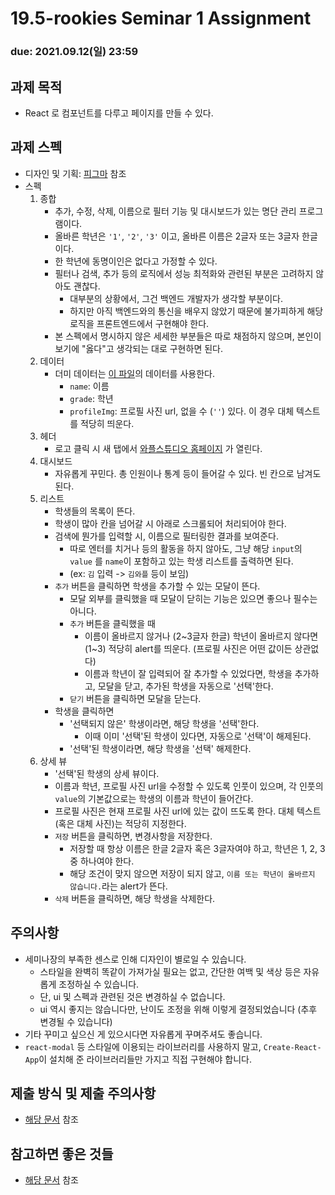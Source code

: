 19.5-rookies Seminar 1 Assignment
================================

### **due: 2021.09.12(일) 23:59**

## 과제 목적
- React 로 컴포넌트를 다루고 페이지를 만들 수 있다.

## 과제 스펙
- 디자인 및 기획: [피그마](https://www.figma.com/file/BeMaz965LyKRln7dj3RaD4/wafflestudio-19.5-react-seminar?node-id=0%3A1) 참조
- 스펙
  1. 종합
      - 추가, 수정, 삭제, 이름으로 필터 기능 및 대시보드가 있는 명단 관리 프로그램이다.
      - 올바른 학년은 `'1'`, `'2'`, `'3'` 이고, 올바른 이름은 2글자 또는 3글자 한글이다.
      - 한 학년에 동명이인은 없다고 가정할 수 있다.
      - 필터나 검색, 추가 등의 로직에서 성능 최적화와 관련된 부분은 고려하지 않아도 괜찮다.
        - 대부분의 상황에서, 그건 백엔드 개발자가 생각할 부분이다.
        - 하지만 아직 백엔드와의 통신을 배우지 않았기 때문에 불가피하게 해당 로직을 프론트엔드에서 구현해야 한다.
      - 본 스펙에서 명시하지 않은 세세한 부분들은 따로 채점하지 않으며, 본인이 보기에 "옳다"고 생각되는 대로 구현하면 된다.
  1. 데이터
      - 더미 데이터는 [이 파일](assignment-dummy-data.js)의 데이터를 사용한다.
        - `name`: 이름
        - `grade`: 학년
        - `profileImg`: 프로필 사진 url, 없을 수 (`''`) 있다. 이 경우 대체 텍스트를 적당히 띄운다.
  2. 헤더
      - 로고 클릭 시 새 탭에서 [와플스튜디오 홈페이지](https://wafflestudio.com) 가 열린다.
  3. 대시보드
      - 자유롭게 꾸민다. 총 인원이나 통계 등이 들어갈 수 있다. 빈 칸으로 남겨도 된다.
  4. 리스트
      - 학생들의 목록이 뜬다.
      - 학생이 많아 칸을 넘어갈 시 아래로 스크롤되어 처리되어야 한다.
      - 검색에 뭔가를 입력할 시, 이름으로 필터링한 결과를 보여준다.
        - 따로 엔터를 치거나 등의 활동을 하지 않아도, 그냥 해당 `input`의 `value` 를 `name`이 포함하고 있는 학생 리스트를 출력하면 된다.
        - (ex: `김` 입력 -> `김와플` 등이 보임)
      - `추가` 버튼을 클릭하면 학생을 추가할 수 있는 모달이 뜬다.
        - 모달 외부를 클릭했을 때 모달이 닫히는 기능은 있으면 좋으나 필수는 아니다.
        - `추가` 버튼을 클릭했을 때
          - 이름이 올바르지 않거나 (2~3글자 한글) 학년이 올바르지 않다면 (1~3) 적당히 alert를 띄운다. (프로필 사진은 어떤 값이든 상관없다)
          - 이름과 학년이 잘 입력되어 잘 추가할 수 있었다면, 학생을 추가하고, 모달을 닫고, 추가된 학생을 자동으로 '선택'한다.
        - `닫기` 버튼을 클릭하면 모달을 닫는다.
      - 학생을 클릭하면
        - '선택되지 않은' 학생이라면, 해당 학생을 '선택'한다.
          - 이때 이미 '선택'된 학생이 있다면, 자동으로 '선택'이 해제된다.
        - '선택'된 학생이라면, 해당 학생을 '선택' 해제한다.
  5. 상세 뷰
      - '선택'된 학생의 상세 뷰이다.
      - 이름과 학년, 프로필 사진 url을 수정할 수 있도록 인풋이 있으며, 각 인풋의 `value`의 기본값으로는 학생의 이름과 학년이 들어간다.
      - 프로필 사진은 현재 프로필 사진 url에 있는 값이 뜨도록 한다. 대체 텍스트 (혹은 대체 사진)는 적당히 지정한다.
      - `저장` 버튼을 클릭하면, 변경사항을 저장한다.
        - 저장할 때 항상 이름은 한글 2글자 혹은 3글자여야 하고, 학년은 1, 2, 3 중 하나여야 한다.
        - 해당 조건이 맞지 않으면 저장이 되지 않고, `이름 또는 학년이 올바르지 않습니다.`라는 alert가 뜬다.
      - `삭제` 버튼을 클릭하면, 해당 학생을 삭제한다.

## 주의사항
- 세미나장의 부족한 센스로 인해 디자인이 별로일 수 있습니다.
  - 스타일을 완벽히 똑같이 가져가실 필요는 없고, 간단한 여백 및 색상 등은 자유롭게 조정하실 수 있습니다.
  - 단, ui 및 스펙과 관련된 것은 변경하실 수 없습니다.
  - ui 역시 좋지는 않습니다만, 난이도 조정을 위해 이렇게 결정되었습니다 (추후 변경될 수 있습니다)
- 기타 꾸미고 싶으신 게 있으시다면 자유롭게 꾸며주셔도 좋습니다.
- `react-modal` 등 스타일에 이용되는 라이브러리를 사용하지 말고, `Create-React-App`이 설치해 준 라이브러리들만 가지고 직접 구현해야 합니다.

## 제출 방식 및 제출 주의사항
- [해당 문서](../assignment-submit-manual.md) 참조

## 참고하면 좋은 것들
- [해당 문서](../study-links.md) 참조
